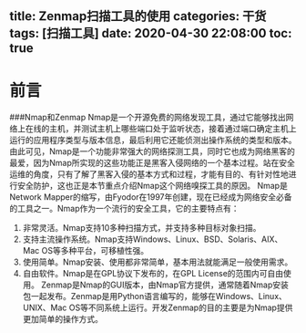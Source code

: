 title: Zenmap扫描工具的使用
categories: 干货
tags: [扫描工具]
date: 2020-04-30 22:08:00
toc: true
---
前言
===
###Nmap和Zenmap
  Nmap是一个开源免费的网络发现工具，通过它能够找出网络上在线的主机，并测试主机上哪些端口处于监听状态，接着通过端口确定主机上运行的应用程序类型与版本信息，最后利用它还能侦测出操作系统的类型和版本。由此可见，Nmap是一个功能非常强大的网络探测工具，同时它也成为网络黑客的最爱，因为Nmap所实现的这些功能正是黑客入侵网络的一个基本过程。站在安全运维的角度，只有了解了黑客入侵的基本方式和过程，才能有目的、有针对性地进行安全防护，这也正是本节重点介绍Nmap这个网络嗅探工具的原因。
Nmap是Network Mapper的缩写，由Fyodor在1997年创建，现在已经成为网络安全必备的工具之一。Nmap作为一个流行的安全工具，它的主要特点有：
1. 非常灵活。Nmap支持10多种扫描方式，并支持多种目标对象扫描。
2. 支持主流操作系统。Nmap支持Windows、Linux、BSD、Solaris、AIX、Mac OS等多种平台，可移植性强。
3. 使用简单。Nmap安装、使用都非常简单，基本用法就能满足一般使用需求。
4. 自由软件。Nmap是在GPL协议下发布的，在GPL License的范围内可自由使用。
Zenmap是Nmap的GUI版本，由Nmap官方提供，通常随着Nmap安装包一起发布。Zenmap是用Python语言编写的，能够在Windows、Linux、UNIX、Mac OS等不同系统上运行。开发Zenmap的目的主要是为Nmap提供更加简单的操作方式。